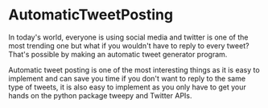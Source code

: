 # AutomaticTweetPosting
In today's world, everyone is using social media and twitter is one of the most trending one but what if you wouldn't have to reply to every tweet? That's possible by making an automatic tweet generator program.

Automatic tweet posting is one of the most interesting things as it is easy to implement and can save you time if you don't want to reply to the same type of tweets, it is also easy to implement as you only have to get your hands on the python package tweepy and Twitter APIs.
